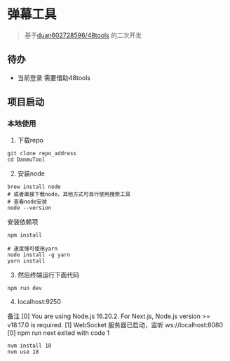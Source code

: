 
# 弹幕工具

> 基于[duan602728596/48tools](https://github.com/duan602728596/48tools) 的二次开发

## 待办
- 当前登录 需要借助48tools

## 项目启动




### 本地使用
1. 下载repo
```
git clone repo_address
cd DanmuTool
```
2. 安装node
```
brew install node
# 或者直接下载node，其他方式可自行使用搜索工具
# 查看node安装
node --version

```
安装依赖项
```
npm install

# 速度慢可使用yarn
node install -g yarn
yarn install
```
3. 然后终端运行下面代码
```bash
npm run dev
```
4. localhost:9250

   
备注
[0] You are using Node.js 16.20.2. For Next.js, Node.js version >= v18.17.0 is required.
[1] WebSocket 服务器已启动，监听 ws://localhost:8080
[0] npm run next exited with code 1
```
nvm install 18
nvm use 18

```
